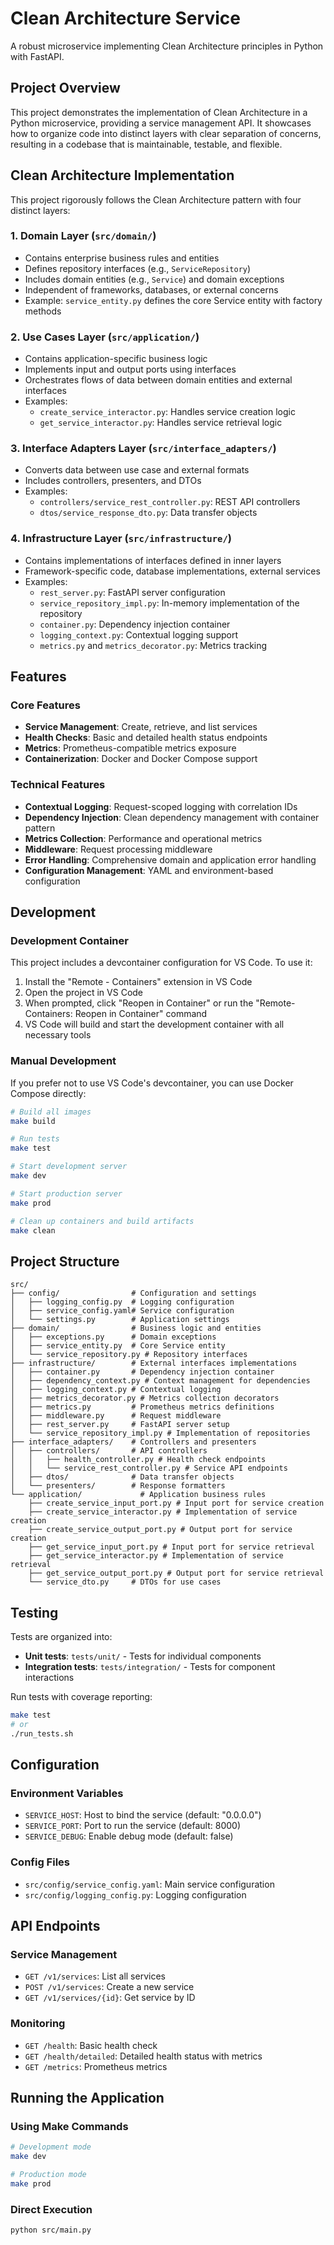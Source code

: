 # Clean Architecture Service

A robust microservice implementing Clean Architecture principles in Python with FastAPI.

## Project Overview

This project demonstrates the implementation of Clean Architecture in a Python microservice, providing a service management API. It showcases how to organize code into distinct layers with clear separation of concerns, resulting in a codebase that is maintainable, testable, and flexible.

## Clean Architecture Implementation

This project rigorously follows the Clean Architecture pattern with four distinct layers:

### 1. Domain Layer (`src/domain/`)
- Contains enterprise business rules and entities
- Defines repository interfaces (e.g., `ServiceRepository`)
- Includes domain entities (e.g., `Service`) and domain exceptions
- Independent of frameworks, databases, or external concerns
- Example: `service_entity.py` defines the core Service entity with factory methods

### 2. Use Cases Layer (`src/application/`)
- Contains application-specific business logic
- Implements input and output ports using interfaces
- Orchestrates flows of data between domain entities and external interfaces
- Examples:
  - `create_service_interactor.py`: Handles service creation logic
  - `get_service_interactor.py`: Handles service retrieval logic

### 3. Interface Adapters Layer (`src/interface_adapters/`)
- Converts data between use case and external formats
- Includes controllers, presenters, and DTOs
- Examples:
  - `controllers/service_rest_controller.py`: REST API controllers
  - `dtos/service_response_dto.py`: Data transfer objects

### 4. Infrastructure Layer (`src/infrastructure/`)
- Contains implementations of interfaces defined in inner layers
- Framework-specific code, database implementations, external services
- Examples:
  - `rest_server.py`: FastAPI server configuration
  - `service_repository_impl.py`: In-memory implementation of the repository
  - `container.py`: Dependency injection container
  - `logging_context.py`: Contextual logging support
  - `metrics.py` and `metrics_decorator.py`: Metrics tracking

## Features

### Core Features
- **Service Management**: Create, retrieve, and list services
- **Health Checks**: Basic and detailed health status endpoints
- **Metrics**: Prometheus-compatible metrics exposure
- **Containerization**: Docker and Docker Compose support

### Technical Features
- **Contextual Logging**: Request-scoped logging with correlation IDs
- **Dependency Injection**: Clean dependency management with container pattern
- **Metrics Collection**: Performance and operational metrics
- **Middleware**: Request processing middleware
- **Error Handling**: Comprehensive domain and application error handling
- **Configuration Management**: YAML and environment-based configuration

## Development

### Development Container
This project includes a devcontainer configuration for VS Code. To use it:
1. Install the "Remote - Containers" extension in VS Code
2. Open the project in VS Code
3. When prompted, click "Reopen in Container" or run the "Remote-Containers: Reopen in Container" command
4. VS Code will build and start the development container with all necessary tools

### Manual Development
If you prefer not to use VS Code's devcontainer, you can use Docker Compose directly:

```bash
# Build all images
make build

# Run tests
make test

# Start development server
make dev

# Start production server
make prod

# Clean up containers and build artifacts
make clean
```

## Project Structure

```
src/
├── config/                # Configuration and settings
│   ├── logging_config.py  # Logging configuration
│   ├── service_config.yaml# Service configuration
│   └── settings.py        # Application settings
├── domain/                # Business logic and entities
│   ├── exceptions.py      # Domain exceptions
│   ├── service_entity.py  # Core Service entity
│   └── service_repository.py # Repository interfaces
├── infrastructure/        # External interfaces implementations
│   ├── container.py       # Dependency injection container
│   ├── dependency_context.py # Context management for dependencies
│   ├── logging_context.py # Contextual logging
│   ├── metrics_decorator.py # Metrics collection decorators
│   ├── metrics.py         # Prometheus metrics definitions
│   ├── middleware.py      # Request middleware
│   ├── rest_server.py     # FastAPI server setup
│   └── service_repository_impl.py # Implementation of repositories
├── interface_adapters/    # Controllers and presenters
│   ├── controllers/       # API controllers
│   │   ├── health_controller.py # Health check endpoints
│   │   └── service_rest_controller.py # Service API endpoints
│   ├── dtos/              # Data transfer objects
│   └── presenters/        # Response formatters
└── application/             # Application business rules
    ├── create_service_input_port.py # Input port for service creation
    ├── create_service_interactor.py # Implementation of service creation
    ├── create_service_output_port.py # Output port for service creation
    ├── get_service_input_port.py # Input port for service retrieval
    ├── get_service_interactor.py # Implementation of service retrieval
    ├── get_service_output_port.py # Output port for service retrieval
    └── service_dto.py     # DTOs for use cases
```

## Testing

Tests are organized into:
- **Unit tests**: `tests/unit/` - Tests for individual components
- **Integration tests**: `tests/integration/` - Tests for component interactions

Run tests with coverage reporting:
```bash
make test
# or
./run_tests.sh
```

## Configuration

### Environment Variables
- `SERVICE_HOST`: Host to bind the service (default: "0.0.0.0")
- `SERVICE_PORT`: Port to run the service (default: 8000)
- `SERVICE_DEBUG`: Enable debug mode (default: false)

### Config Files
- `src/config/service_config.yaml`: Main service configuration
- `src/config/logging_config.py`: Logging configuration

## API Endpoints

### Service Management
- `GET /v1/services`: List all services
- `POST /v1/services`: Create a new service
- `GET /v1/services/{id}`: Get service by ID

### Monitoring
- `GET /health`: Basic health check
- `GET /health/detailed`: Detailed health status with metrics
- `GET /metrics`: Prometheus metrics

## Running the Application

### Using Make Commands
```bash
# Development mode
make dev

# Production mode
make prod
```

### Direct Execution
```bash
python src/main.py
```